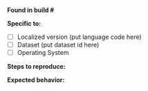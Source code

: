 **Found in build #**

**Specific to:**

- [ ] Localized version (put language code here)
- [ ] Dataset (put dataset id here)
- [ ] Operating System

**Steps to reproduce:**

**Expected behavior:**
